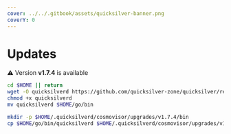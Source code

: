 ```yaml
---
cover: ../../.gitbook/assets/quicksilver-banner.png
coverY: 0
---
```


# Updates

⚠️ Version **v1.7.4** is available

```bash
cd $HOME || return
wget -O quicksilverd https://github.com/quicksilver-zone/quicksilver/releases/download/v1.7.4/quicksilverd-v1.7.4-amd64
chmod +x quicksilverd
mv quicksilverd $HOME/go/bin

mkdir -p $HOME/.quicksilverd/cosmovisor/upgrades/v1.7.4/bin
cp $HOME/go/bin/quicksilverd $HOME/.quicksilverd/cosmovisor/upgrades/v1.7.4/bin/
```
